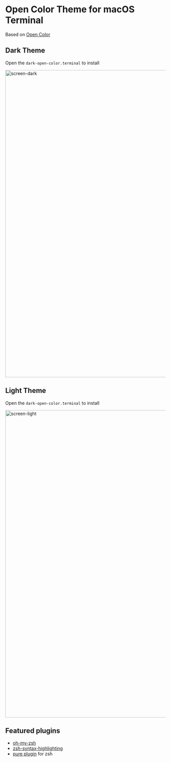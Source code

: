 # Open Color Theme for macOS Terminal

Based on [Open Color](https://yeun.github.io/open-color/)

## Dark Theme

Open the `dark-open-color.terminal` to install

<img width="962" alt="screen-dark" src="https://cloud.githubusercontent.com/assets/4242765/22888832/a9974894-f239-11e6-8780-af71fdbe0e7a.png">

## Light Theme

Open the `dark-open-color.terminal` to install

<img width="962" alt="screen-light" src="https://cloud.githubusercontent.com/assets/4242765/22888408/2932f398-f238-11e6-8618-b8b4f4f45402.png">

## Featured plugins

- [oh-my-zsh](https://github.com/robbyrussell/oh-my-zsh)
- [zsh-syntax-highlighting](https://github.com/zsh-users/zsh-syntax-highlighting)
- [pure plugin](https://github.com/sindresorhus/pure) for zsh
